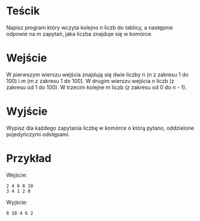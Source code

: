 # Teścik
Napisz program który wczyta kolejno n liczb do tablicy, a następnie odpowie na m zapytań, jaka liczba znajduje się w komórce.

# Wejście
W pierwszym wierszu wejścia znajdują się dwie liczby n (n z zakresu 1 do 100) i m (m z zakresu 1 do 100). W drugim wierszu wejścia n  liczb (z zakresu od 1 do 100). W trzecim kolejne m liczb (z zakresu od 0 do n - 1).

# Wyjście
Wypisz dla każdego zapytania liczbę w komórce o którą pytano, oddzielone pojedyńczymi odstępami.

# Przykład
Wejście:
```
2 4 6 8 10
3 4 1 2 0
```

Wyjście:
```
8 10 4 6 2
```